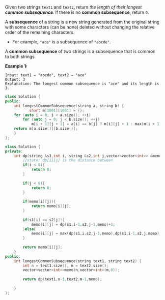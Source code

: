 Given two strings `text1` and `text2`, return *the length of their longest **common subsequence**.* If there is no **common subsequence**, return `0`.

A **subsequence** of a string is a new string generated from the original string with some characters (can be none) deleted without changing the relative order of the remaining characters.

- For example, `"ace"` is a subsequence of `"abcde"`.

A **common subsequence** of two strings is a subsequence that is common to both strings.

**Example 1:**

```
Input: text1 = "abcde", text2 = "ace" 
Output: 3  
Explanation: The longest common subsequence is "ace" and its length is 3.
```

```c++
class Solution {
public:
    int longestCommonSubsequence(string a, string b) {
           short m[1001][1001] = {};
    for (auto i = 0; i < a.size(); ++i)
        for (auto j = 0; j < b.size(); ++j)
            m[i + 1][j + 1] = a[i] == b[j] ? m[i][j] + 1 : max(m[i + 1][j], m[i][j + 1]);
    return m[a.size()][b.size()];
    }
};
```

```c++
class Solution {
private:
    int dp(string &s1,int i, string &s2,int j,vector<vector<int>> &memo){
        //state: dp[i][j] is the distance between 
        if(i < 0){
            return 0;
        }
        
        if(j < 0){
            return 0;
        }
        
        if(memo[i][j]){
            return memo[i][j];
        }
        
        if(s1[i] == s2[j]){
            memo[i][j] = dp(s1,i-1,s2,j-1,memo)+1;
        }else{
            memo[i][j] = max(dp(s1,i,s2,j-1,memo),dp(s1,i-1,s2,j,memo));
        }
        
        return memo[i][j];
    }
public:
    int longestCommonSubsequence(string text1, string text2) {
        int n = text1.size(), m = text2.size();
        vector<vector<int>>memo(n,vector<int>(m,0));
        
        return dp(text1,n-1,text2,m-1,memo);
       
    }
};
```

